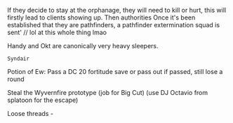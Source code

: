 If they decide to stay at the orphanage, they will need to kill or hurt, this will firstly lead to clients showing up.
Then authorities
Once it's been established that they are pathfinders, a pathfinder extermination squad is sent' // lol at this whole thing lmao

Handy and Okt are canonically very heavy sleepers. 


	Syndair

Potion of Ew:
Pass a DC 20 fortitude save or pass out
if passed, still lose a round



Steal the Wyvernfire prototype (job for Big Cut) (use DJ Octavio from splatoon for the escape)


Loose threads - 